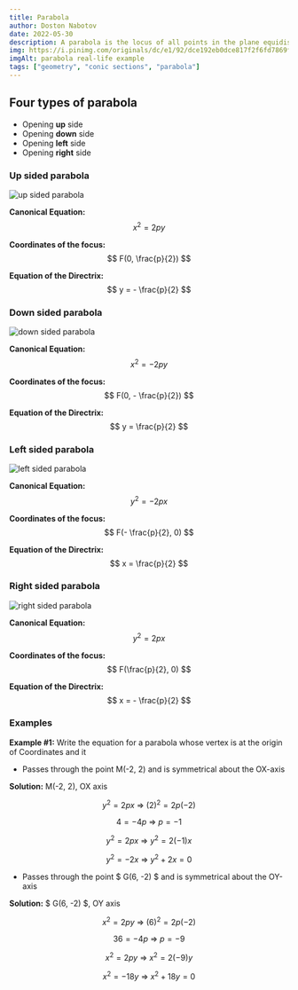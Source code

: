 ```yaml
---
title: Parabola
author: Doston Nabotov
date: 2022-05-30
description: A parabola is the locus of all points in the plane equidistant from a given point F and a given line.  The point F is called the focus of the parabola and the line is called the directrix.
img: https://i.pinimg.com/originals/dc/e1/92/dce192eb0dce817f2f6fd7869f827f13.jpg
imgAlt: parabola real-life example
tags: ["geometry", "conic sections", "parabola"]
---
```


## Four types of parabola

  - Opening **up** side
  - Opening **down** side
  - Opening **left** side
  - Opening **right** side

### Up sided parabola

![up sided parabola](/assets/images/parabola-up.png)

**Canonical Equation:** $$ x^{2} = 2py $$

**Coordinates of the focus:** $$ F(0, \frac{p}{2}) $$

**Equation of the Directrix:** $$ y = - \frac{p}{2} $$

### Down sided parabola

![down sided parabola](/assets/images/parabola-down.png)

**Canonical Equation:** $$ x^{2} = -2py $$

**Coordinates of the focus:** $$ F(0, - \frac{p}{2}) $$

**Equation of the Directrix:** $$ y = \frac{p}{2} $$

### Left sided parabola

![left sided parabola](/assets/images/parabola-left.png)

**Canonical Equation:** $$ y^{2} = -2px $$

**Coordinates of the focus:** $$ F(- \frac{p}{2}, 0) $$

**Equation of the Directrix:** $$ x = \frac{p}{2} $$

### Right sided parabola

![right sided parabola](/assets/images/parabola-right.png)

**Canonical Equation:** $$ y^{2} = 2px $$

**Coordinates of the focus:** $$ F(\frac{p}{2}, 0) $$

**Equation of the Directrix:** $$ x = - \frac{p}{2} $$

### Examples

**Example #1:** Write the equation for a parabola whose vertex is at the origin of Coordinates and it

  - Passes through the point M(-2, 2) and is symmetrical about the OX-axis

**Solution:** M(-2, 2), OX axis

$$ y^2=2px \ \Rightarrow\ (2)^2=2p(-2) $$

$$ 4 = -4p \ \Rightarrow\ p = -1 $$

$$ y^2 = 2px \ \Rightarrow\ y^2=2(-1)x $$

$$ y^2 = -2x \ \Rightarrow\ y^2 + 2x = 0 $$

  - Passes through the point $ G(6, -2) $ and is symmetrical about the OY-axis

**Solution:** $ G(6, -2) $, OY axis

$$ x^2=2py \ \Rightarrow\ (6)^2=2p(-2) $$

$$ 36 = -4p \ \Rightarrow\ p = -9 $$

$$ x^2 = 2py \ \Rightarrow\ x^2=2(-9)y $$

$$ x^2 = -18y \ \Rightarrow\ x^2 + 18y = 0 $$
